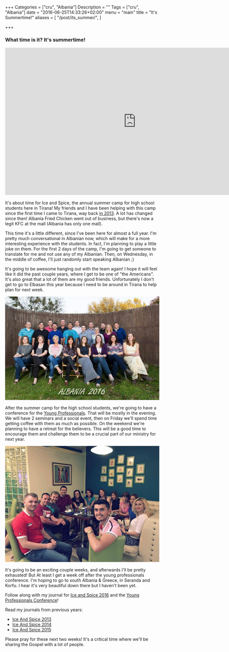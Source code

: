 +++
Categories = ["cru", "Albania"]
Description = ""
Tags = ["cru", "Albania"]
date = "2016-06-25T14:33:26+02:00"
menu = "main"
title = "It's Summertime!"
aliases = [
  "/post/its_summer/",
]

+++

### What time is it? It's summertime!

<iframe width="854" height="480" src="https://www.youtube.com/embed/x42aPmtnVDg" frameborder="0" allowfullscreen></iframe>

It's about time for Ice and Spice, the annual summer camp for high school students here in Tirana!  My friends and I have been helping with this camp since the first time I came to Tirana, way back [in 2013](/albania/2013/).  A lot has changed since then!  Albania Fried Chicken went out of business, but there's now a legit KFC at the mall (Albania has only one mall).

This time it's a little different, since I've been here for almost a full year.  I'm pretty much conversational in Albanian now, which will make for a more interesting experience with the students.  In fact, I'm planning to play a little joke on them.  For the first 2 days of the camp, I'm going to get someone to translate for me and not use any of my Albanian.  Then, on Wednesday, in the middle of coffee, I'll just randomly start speaking Albanian ;)

It's going to be awesome hanging out with the team again! I hope it will feel like it did the past couple years, where I get to be one of "the Americans".  It's also great that a lot of them are my good friends.  Unfortunately I don't get to go to Elbasan this year because I need to be around in Tirana to help plan for next week.

![Albania team 2016](/.640x/images/albania/2016/2016_team.jpg)

After the summer camp for the high school students, we're going to have a conference for the [Young Professionals](/albania/2016_YoungProfessionals/).  That will be mostly in the evening.  We will have 2 seminars and a social event, then on Friday we'll spend time getting coffee with them as much as possible.  On the weekend we're planning to have a retreat for the believers.  This will be a good time to encourage them and challenge them to be a crucial part of our ministry for next year.

![Young Professionals working with us](/.640x/images/albania/2016/yp_committe.jpg)

It's going to be an exciting couple weeks, and afterwards I'll be pretty exhausted!  But At least I get a week off after the young professionals conference.  I'm hoping to go to south Albania & Greece, in Seranda and Korfu.  I hear it's very beautiful down there but I haven't been yet.

Follow along with my journal for [Ice and Spice 2016](/albania/2016_IceAndSpice/) and the [Young Professionals Conference](/albania/2016_YoungProfessionals/)!

Read my journals from previous years:  

* [Ice And Spice 2013](/albania/2013/)
* [Ice And Spice 2014](/albania/2014/)
* [Ice And Spice 2015](/albania/2015/)

Please pray for these next two weeks!  It's a critical time where we'll be sharing the Gospel with a lot of people.
